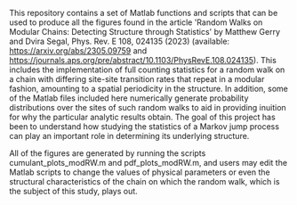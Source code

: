 This repository contains a set of Matlab functions and scripts that can be used to produce all the figures found in the article 'Random Walks on Modular Chains: Detecting Structure through Statistics' by Matthew Gerry and Dvira Segal, Phys. Rev. E 108, 024135 (2023) (available: https://arxiv.org/abs/2305.09759 and https://journals.aps.org/pre/abstract/10.1103/PhysRevE.108.024135). This includes the implementation of full counting statistics for a random walk on a chain with differing site-site transition rates that repeat in a modular fashion, amounting to a spatial periodicity in the structure. In addition, some of the Matlab files included here numerically generate probability distributions over the sites of such random walks to aid in providing inuition for why the particular analytic results obtain. The goal of this project has been to understand how studying the statistics of a Markov jump process can play an important role in determining its underlying structure.

All of the figures are generated by running the scripts cumulant_plots_modRW.m and pdf_plots_modRW.m, and users may edit the Matlab scripts to change the values of physical parameters or even the structural characteristics of the chain on which the random walk, which is the subject of this study, plays out.